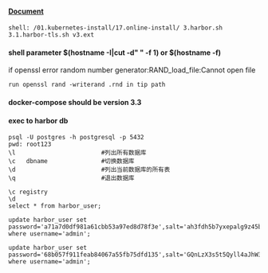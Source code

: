 #### [Document](https://goharbor.io/docs/2.2.0/)
```
shell: /01.kubernetes-install/17.online-install/ 3.harbor.sh 3.1.harbor-tls.sh v3.ext
```

#### shell parameter $(hostname -I|cut -d" " -f 1) or $(hostname -f)

if openssl error random number generator:RAND_load_file:Cannot open file
```
run openssl rand -writerand .rnd in tip path
```

#### docker-compose should be version 3.3

#### exec to harbor db
```
psql -U postgres -h postgresql -p 5432
pwd: root123
\l                        #列出所有数据库
\c   dbname               #切换数据库
\d                        #列出当前数据库的所有表
\q                        #退出数据库
```
```
\c registry
\d
select * from harbor_user;              

update harbor_user set password='a71a7d0df981a61cbb53a97ed8d78f3e',salt='ah3fdh5b7yxepalg9z45bu8zb36sszmr' where username='admin';

update harbor_user set password='68b057f911feab84067a55fb75dfd135',salt='GQnLzX3s5t5Qyll4aJhW3QLCyJ6HuU2U' where username='admin';
```